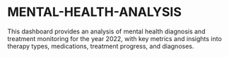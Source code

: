 # MENTAL-HEALTH-ANALYSIS
This dashboard provides an analysis of mental health diagnosis and treatment monitoring for the year 2022, with key metrics and insights into therapy types, medications, treatment progress, and diagnoses.
